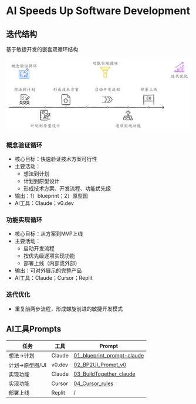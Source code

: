 # AI Speeds Up Software Development

## 迭代结构

基于敏捷开发的嵌套双循环结构

![structure](./assets/pic.png)

### 概念验证循环

- 核心目标：快速验证技术方案可行性
- 主要活动：
  - 想法到计划
  - 计划到原型设计
  - 形成技术方案、开发流程、功能优先级
- 输出：1）blueprint；2）原型图
- AI工具：Claude；v0.dev 

### 功能实现循环

- 核心目标：从方案到MVP上线
- 主要活动：
  - 启动开发流程
  - 按优先级逐项实现功能
  - 部署上线（内部或外部）
- 输出：可对外展示的完整产品
- AI工具：Claude；Cursor；Replit

### 迭代优化

- 重复前两步流程，形成螺旋前进的敏捷开发模式

## AI工具Prompts

| 任务            | 工具   | Prompt                         |
| --------------- | ------ | ------------------------------ |
| 想法->计划      | Claude | [01_blueprint_prompt-claude](./01_blueprint_prompt-claude.md) |
| 计划->原型图/UI | v0.dev | [02_BP2UI_Prompt_v0](./02_BP2UI_Prompt_v0.md)         |
| 实现功能        | Claude | [03_BuildTogether_claude](./03_BuildTogether_claude.md)    |
| 实现功能        | Cursor | [04_Cursor_rules](./04_Cursor_rules.md)            |
| 部署上线        | Replit | /                              |


